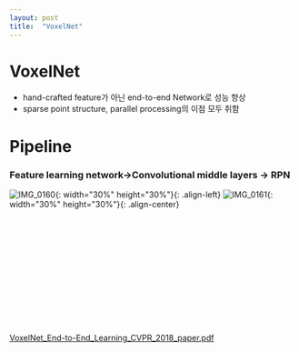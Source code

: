 ```yaml
---
layout: post
title:  "VoxelNet"
---
```


# VoxelNet



- hand-crafted feature가 아닌 end-to-end Network로 성능 향상
- sparse point structure, parallel processing의 이점 모두 취함



# **Pipeline**





### Feature learning network→Convolutional middle layers → RPN






![IMG_0160](https://github.com/johook/Codingtest/assets/116954375/84a16d52-df26-4f20-96d0-a60e3d690c0f){: width="30%" height="30%"}{: .align-left}
![IMG_0161](https://github.com/johook/Codingtest/assets/116954375/59e1c7d5-dab0-42ac-a01b-8fbb7d0cb2d2){: width="30%" height="30%"}{: .align-center}<br><br><br><br><br><br><br><br><br><br><br><br><br>

[VoxelNet_End-to-End_Learning_CVPR_2018_paper.pdf](https://github.com/johook/Codingtest/files/11521146/VoxelNet_End-to-End_Learning_CVPR_2018_paper.pdf)
